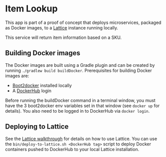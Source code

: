 # Item Lookup

This app is part of a proof of concept that deploys microservices, packaged as Docker images,
to a [Lattice](http://lattice.cf/) instance running locally.

This service will return item information based on a SKU.

## Building Docker images

The Docker images are built using a Gradle plugin and can be created by running `./gradlew build buildDocker`.
Prerequisites for building Docker images are:

* [Boot2docker](http://boot2docker.io/) installed locally
* A [DockerHub](https://hub.docker.com/) login

Before running the buildDocker command in a terminal window, you must have the 3 boot2docker env variables 
set in that window (see `docker up` for details). You also need to be logged in to DockerHub via `docker login`.

## Deploying to Lattice

See the [Lattice walkthrough](http://lattice.cf/docs/getting-started/) for details on how to use Lattice.
You can use the `bin/deploy-to-lattice.sh <DockerHub tag>` script to deploy Docker containers pushed to DockerHub to your
local Lattice installation.
